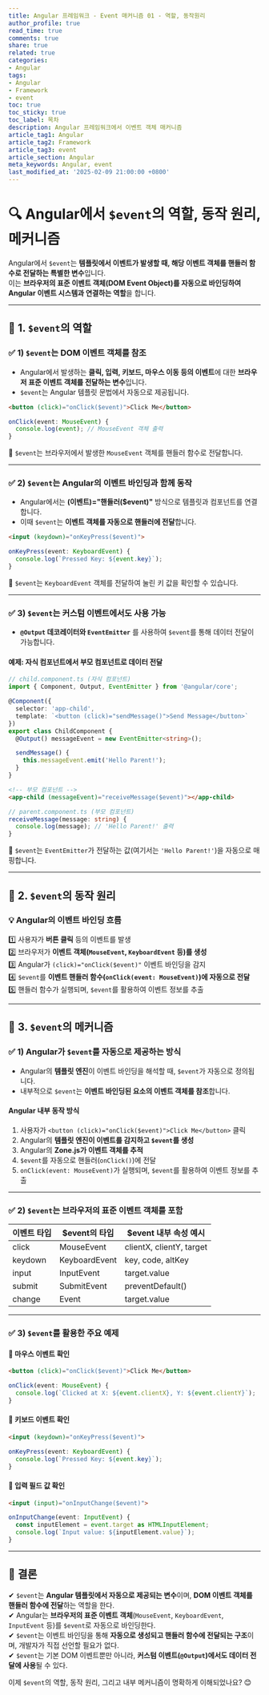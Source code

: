 ```yaml
---
title: Angular 프레임워크 - Event 매커니즘 01 - 역할, 동작원리
author_profile: true
read_time: true
comments: true
share: true
related: true
categories:
- Angular
tags:
- Angular
- Framework
- event
toc: true
toc_sticky: true
toc_label: 목차
description: Angular 프레임워크에서 이벤트 객체 매커니즘
article_tag1: Angular
article_tag2: Framework
article_tag3: event
article_section: Angular
meta_keywords: Angular, event
last_modified_at: '2025-02-09 21:00:00 +0800'
---
```



# 🔍 **Angular에서 `$event`의 역할, 동작 원리, 메커니즘**

Angular에서 `$event`는 **템플릿에서 이벤트가 발생할 때, 해당 이벤트 객체를 핸들러 함수로 전달하는 특별한 변수**입니다.  
이는 **브라우저의 표준 이벤트 객체(DOM Event Object)를 자동으로 바인딩하여 Angular 이벤트 시스템과 연결하는 역할**을 합니다.

---

## 📌 **1. `$event`의 역할**
### ✅ **1) `$event`는 DOM 이벤트 객체를 참조**
- Angular에서 발생하는 **클릭, 입력, 키보드, 마우스 이동 등의 이벤트**에 대한 **브라우저 표준 이벤트 객체를 전달하는 변수**입니다.
- `$event`는 Angular 템플릿 문법에서 자동으로 제공됩니다.

```html
<button (click)="onClick($event)">Click Me</button>
```

```typescript
onClick(event: MouseEvent) {
  console.log(event); // MouseEvent 객체 출력
}
```
📌 `$event`는 브라우저에서 발생한 `MouseEvent` 객체를 핸들러 함수로 전달합니다.

---

### ✅ **2) `$event`는 Angular의 이벤트 바인딩과 함께 동작**
- Angular에서는 **(이벤트)="핸들러($event)"** 방식으로 템플릿과 컴포넌트를 연결합니다.
- 이때 `$event`는 **이벤트 객체를 자동으로 핸들러에 전달**합니다.

```html
<input (keydown)="onKeyPress($event)">
```

```typescript
onKeyPress(event: KeyboardEvent) {
  console.log(`Pressed Key: ${event.key}`);
}
```
📌 `$event`는 `KeyboardEvent` 객체를 전달하여 눌린 키 값을 확인할 수 있습니다.

---

### ✅ **3) `$event`는 커스텀 이벤트에서도 사용 가능**
- **`@Output` 데코레이터와 `EventEmitter`** 를 사용하여 `$event`를 통해 데이터 전달이 가능합니다.

#### **예제: 자식 컴포넌트에서 부모 컴포넌트로 데이터 전달**
```typescript
// child.component.ts (자식 컴포넌트)
import { Component, Output, EventEmitter } from '@angular/core';

@Component({
  selector: 'app-child',
  template: `<button (click)="sendMessage()">Send Message</button>`
})
export class ChildComponent {
  @Output() messageEvent = new EventEmitter<string>();

  sendMessage() {
    this.messageEvent.emit('Hello Parent!');
  }
}
```

```html
<!-- 부모 컴포넌트 -->
<app-child (messageEvent)="receiveMessage($event)"></app-child>
```

```typescript
// parent.component.ts (부모 컴포넌트)
receiveMessage(message: string) {
  console.log(message); // 'Hello Parent!' 출력
}
```
📌 `$event`는 `EventEmitter`가 전달하는 값(여기서는 `'Hello Parent!'`)을 자동으로 매핑합니다.

---

## 📌 **2. `$event`의 동작 원리**
### **💡 Angular의 이벤트 바인딩 흐름**
1️⃣ 사용자가 **버튼 클릭** 등의 이벤트를 발생  
2️⃣ 브라우저가 **이벤트 객체(`MouseEvent`, `KeyboardEvent` 등)를 생성**  
3️⃣ Angular가 `(click)="onClick($event)"` 이벤트 바인딩을 감지  
4️⃣ `$event`를 **이벤트 핸들러 함수(`onClick(event: MouseEvent)`)에 자동으로 전달**  
5️⃣ 핸들러 함수가 실행되며, `$event`를 활용하여 이벤트 정보를 추출  

---

## 📌 **3. `$event`의 메커니즘**
### ✅ **1) Angular가 `$event`를 자동으로 제공하는 방식**
- Angular의 **템플릿 엔진**이 이벤트 바인딩을 해석할 때, `$event`가 자동으로 정의됩니다.
- 내부적으로 `$event`는 **이벤트 바인딩된 요소의 이벤트 객체를 참조**합니다.

#### **Angular 내부 동작 방식**
1. 사용자가 `<button (click)="onClick($event)">Click Me</button>` 클릭  
2. Angular의 **템플릿 엔진이 이벤트를 감지하고 `$event`를 생성**  
3. Angular의 **Zone.js가 이벤트 객체를 추적**  
4. `$event`를 자동으로 핸들러(`onClick()`)에 전달  
5. `onClick(event: MouseEvent)`가 실행되며, `$event`를 활용하여 이벤트 정보를 추출  

---

### ✅ **2) `$event`는 브라우저의 표준 이벤트 객체를 포함**

| 이벤트 타입  | $event의 타입 | $event 내부 속성 예시 |
|-------------|--------------|------------------|
| click | MouseEvent | clientX, clientY, target |
| keydown | KeyboardEvent | key, code, altKey |
| input | InputEvent | target.value |
| submit | SubmitEvent | preventDefault() |
| change | Event | target.value |

---

### ✅ **3) `$event`를 활용한 주요 예제**
#### **📍 마우스 이벤트 확인**
```html
<button (click)="onClick($event)">Click Me</button>
```
```typescript
onClick(event: MouseEvent) {
  console.log(`Clicked at X: ${event.clientX}, Y: ${event.clientY}`);
}
```

#### **📍 키보드 이벤트 확인**
```html
<input (keydown)="onKeyPress($event)">
```
```typescript
onKeyPress(event: KeyboardEvent) {
  console.log(`Pressed Key: ${event.key}`);
}
```

#### **📍 입력 필드 값 확인**
```html
<input (input)="onInputChange($event)">
```
```typescript
onInputChange(event: InputEvent) {
  const inputElement = event.target as HTMLInputElement;
  console.log(`Input value: ${inputElement.value}`);
}
```

---

## **📌 결론**
✔ `$event`는 **Angular 템플릿에서 자동으로 제공되는 변수**이며, **DOM 이벤트 객체를 핸들러 함수에 전달**하는 역할을 한다.  
✔ Angular는 **브라우저의 표준 이벤트 객체**(`MouseEvent`, `KeyboardEvent`, `InputEvent` 등)를 `$event`로 자동으로 바인딩한다.  
✔ `$event`는 이벤트 바인딩을 통해 **자동으로 생성되고 핸들러 함수에 전달되는 구조**이며, 개발자가 직접 선언할 필요가 없다.  
✔ `$event`는 기본 DOM 이벤트뿐만 아니라, **커스텀 이벤트(`@Output`)에서도 데이터 전달에 사용**될 수 있다.  

이제 `$event`의 역할, 동작 원리, 그리고 내부 메커니즘이 명확하게 이해되었나요? 😊
